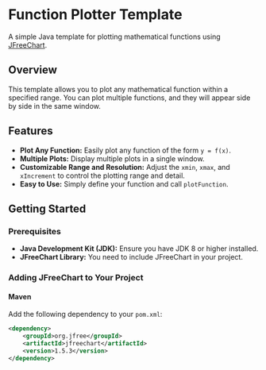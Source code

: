 # Function Plotter Template

A simple Java template for plotting mathematical functions using [JFreeChart](https://www.jfree.org/jfreechart/).

## Overview

This template allows you to plot any mathematical function within a specified range. You can plot multiple functions, and they will appear side by side in the same window.

## Features

- **Plot Any Function:** Easily plot any function of the form `y = f(x)`.
- **Multiple Plots:** Display multiple plots in a single window.
- **Customizable Range and Resolution:** Adjust the `xmin`, `xmax`, and `xIncrement` to control the plotting range and detail.
- **Easy to Use:** Simply define your function and call `plotFunction`.

## Getting Started

### Prerequisites

- **Java Development Kit (JDK):** Ensure you have JDK 8 or higher installed.
- **JFreeChart Library:** You need to include JFreeChart in your project.

### Adding JFreeChart to Your Project

#### Maven

Add the following dependency to your `pom.xml`:

```xml
<dependency>
    <groupId>org.jfree</groupId>
    <artifactId>jfreechart</artifactId>
    <version>1.5.3</version>
</dependency>
